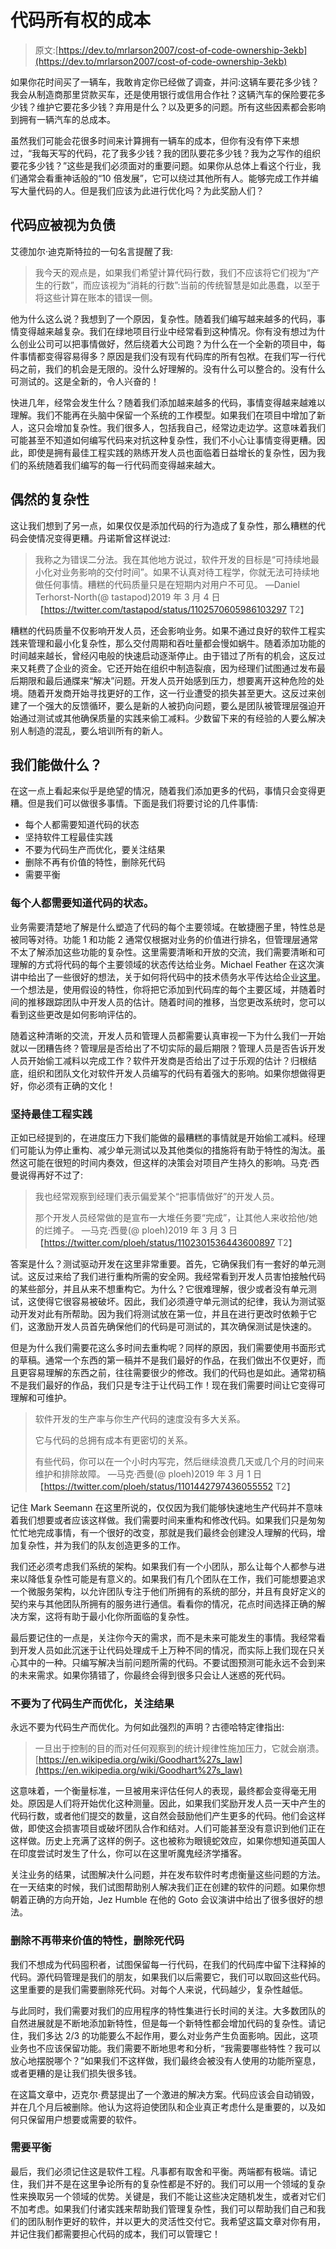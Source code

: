 # 代码所有权的成本

> 原文:[https://dev.to/mrlarson2007/cost-of-code-ownership-3ekb](https://dev.to/mrlarson2007/cost-of-code-ownership-3ekb)

如果你花时间买了一辆车，我敢肯定你已经做了调查，并问:这辆车要花多少钱？我会从制造商那里贷款买车，还是使用银行或信用合作社？这辆汽车的保险要花多少钱？维护它要花多少钱？弃用是什么？以及更多的问题。所有这些因素都会影响到拥有一辆汽车的总成本。

虽然我们可能会花很多时间来计算拥有一辆车的成本，但你有没有停下来想过，“我每天写的代码，花了我多少钱？我的团队要花多少钱？我为之写作的组织要花多少钱？”这些是我们必须面对的重要问题。如果你从总体上看这个行业，我们通常会看重神话般的“10 倍发展”，它可以绕过其他所有人。能够完成工作并编写大量代码的人。但是我们应该为此进行优化吗？为此奖励人们？

## [](#code-should-be-viewed-as-a-liability)代码应被视为负债

艾德加尔·迪克斯特拉的一句名言提醒了我:

> 我今天的观点是，如果我们希望计算代码行数，我们不应该将它们视为“产生的行数”，而应该视为“消耗的行数”:当前的传统智慧是如此愚蠢，以至于将这些计算在账本的错误一侧。

他为什么这么说？我想到了一个原因，复杂性。随着我们编写越来越多的代码，事情变得越来越复杂。我们在绿地项目行业中经常看到这种情况。你有没有想过为什么创业公司可以把事情做好，然后绕着大公司跑？为什么在一个全新的项目中，每件事情都变得容易得多？原因是我们没有现有代码库的所有包袱。在我们写一行代码之前，我们的机会是无限的。没什么好理解的。没有什么可以整合的。没有什么可测试的。这是全新的，令人兴奋的！

快进几年，经常会发生什么？随着我们添加越来越多的代码，事情变得越来越难以理解。我们不能再在头脑中保留一个系统的工作模型。如果我们在项目中增加了新人，这只会增加复杂性。我们很多人，包括我自己，经常边走边学。这意味着我们可能甚至不知道如何编写代码来对抗这种复杂性，我们不小心让事情变得更糟。因此，即使是拥有最佳工程实践的熟练开发人员也面临着日益增长的复杂性，因为我们的系统随着我们编写的每一行代码而变得越来越大。

## [](#accidental-complexity)偶然的复杂性

这让我们想到了另一点，如果仅仅是添加代码的行为造成了复杂性，那么糟糕的代码会使情况变得更糟。丹诺斯曾这样说过:

> 我称之为错误二分法。我在其他地方说过，软件开发的目标是“可持续地最小化对业务影响的交付时间”。如果不认真对待工程学，你就无法可持续地做任何事情。糟糕的代码质量只是在短期内对用户不可见。
> —Daniel Terhorst-North(@ tastapod)2019 年 3 月 4 日
> 【https://twitter.com/tastapod/status/1102570605986103297 T2】

糟糕的代码质量不仅影响开发人员，还会影响业务。如果不通过良好的软件工程实践来管理和最小化复杂性，那么交付周期和吞吐量都会慢如蜗牛。随着添加功能的时间越来越长，曾经闪电般的快速启动逐渐停止。由于错过了所有的机会，这反过来又耗费了企业的资金。它还开始在组织中制造裂痕，因为经理们试图通过发布最后期限和最后通牒来“解决”问题。开发人员开始感到压力，想要离开这种危险的处境。随着开发商开始寻找更好的工作，这一行业遭受的损失甚至更大。这反过来创建了一个强大的反馈循环，要么是新的人被扔向问题，要么是团队被管理层强迫开始通过测试或其他确保质量的实践来偷工减料。少数留下来的有经验的人要么解决别人制造的混乱，要么培训所有的新人。

## [](#what-can-we-do)我们能做什么？

在这一点上看起来似乎是绝望的情况，随着我们添加更多的代码，事情只会变得更糟。但是我们可以做很多事情。下面是我们将要讨论的几件事情:

*   每个人都需要知道代码的状态
*   坚持软件工程最佳实践
*   不要为代码生产而优化，要关注结果
*   删除不再有价值的特性，删除死代码
*   需要平衡

### [](#everyone-needs-to-be-aware-of-the-state-of-the-code)每个人都需要知道代码的状态。

业务需要清楚地了解是什么塑造了代码的每个主要领域。在敏捷圈子里，特性总是被同等对待。功能 1 和功能 2 通常仅根据对业务的价值进行排名，但管理层通常不太了解添加这些功能的复杂性。这里需要清晰和开放的交流，我们需要清晰和可理解的方式将代码的每个主要领域的状态传达给业务。Michael Feather 在这次演讲中给出了一些很好的想法，关于如何将代码中的技术债务水平传达给企业[这里](https://youtu.be/7hL6g1aTGvo)。一个想法是，使用假设的特性，你将把它添加到代码库的每个主要区域，并随着时间的推移跟踪团队中开发人员的估计。随着时间的推移，当您更改系统时，您可以看到这些更改是如何影响评估的。

随着这种清晰的交流，开发人员和管理人员都需要认真审视一下为什么我们一开始就以一团糟告终？管理层是否给出了不切实际的最后期限？管理人员是否告诉开发人员开始偷工减料以完成工作？软件开发商是否给出了过于乐观的估计？归根结底，组织和团队文化对软件开发人员编写的代码有着强大的影响。如果你想做得更好，你必须有正确的文化！

### [](#uphold-best-engineering-practices)坚持最佳工程实践

正如已经提到的，在进度压力下我们能做的最糟糕的事情就是开始偷工减料。经理们可能认为停止重构、减少单元测试以及其他类似的措施将有助于特性的淘汰。虽然这可能在很短的时间内奏效，但这样的决策会对项目产生持久的影响。马克·西曼说得再好不过了:

> 我也经常观察到经理们表示偏爱某个“把事情做好”的开发人员。
> 
> 那个开发人员经常做的是宣布一大堆任务要“完成”，让其他人来收拾他/她的烂摊子。
> —马克·西曼(@ ploeh)2019 年 3 月 3 日
> 【https://twitter.com/ploeh/status/1102301536443600897 T2】

答案是什么？测试驱动开发在这里非常重要。首先，它确保我们有一套好的单元测试。这反过来给了我们进行重构所需的安全网。我经常看到开发人员害怕接触代码的某些部分，并且从来不想重构它。为什么？它很难理解，很少或者没有单元测试，这使得它很容易被破坏。因此，我们必须遵守单元测试的纪律，我认为测试驱动开发对此有所帮助。因为我们将测试放在第一位，并且在进行更改时依赖于它们，这激励开发人员首先确保他们的代码是可测试的，其次确保测试是快速的。

但是为什么我们需要花这么多时间去重构呢？同样的原因，我们需要使用书面形式的草稿。通常一个东西的第一稿并不是我们最好的作品，在我们做出不仅更好，而且更容易理解的东西之前，往往需要很少的修改。我们的代码也是如此。通常初稿不是我们最好的作品，我们只是专注于让代码工作！现在我们需要时间让它变得可理解和可维护。

> 软件开发的生产率与你生产代码的速度没有多大关系。
> 
> 它与代码的总拥有成本有更密切的关系。
> 
> 有些代码，你可以在一个小时内写完，然后继续浪费几天或几个月的时间来维护和排除故障。
> —马克·西曼(@ ploeh)2019 年 3 月 1 日
> 【https://twitter.com/ploeh/status/1101442797436055552 T2】

记住 Mark Seemann 在这里所说的，仅仅因为我们能够快速地生产代码并不意味着我们想要或者应该这样做。我们需要时间来重构和修改代码。如果我们只是匆匆忙忙地完成事情，有一个很好的改变，那就是我们最终会创建没人理解的代码，增加复杂性，并为我们的队友创造更多的工作。

我们还必须考虑我们系统的架构。如果我们有一个小团队，那么让每个人都参与进来以降低复杂性可能是有意义的。如果我们有几个团队在工作，我们可能想要追求一个微服务架构，以允许团队专注于他们所拥有的系统的部分，并且有良好定义的契约来与其他团队所拥有的服务进行通信。看看你的情况，花点时间选择正确的解决方案，这将有助于最小化你所面临的复杂性。

最后要记住的一点是，关注你今天的需求，而不是未来可能发生的事情。我经常看到开发人员如此沉迷于让代码处理成千上万种不同的情况，而实际上我们现在只关心其中的一种。只编写解决当前问题所需的代码。不要试图预测可能永远不会到来的未来需求。如果你猜错了，你最终会得到很多只会让人迷惑的死代码。

### [](#do-not-optimize-for-code-production-focus-on-outcomes)不要为了代码生产而优化，关注结果

永远不要为代码生产而优化。为何如此强烈的声明？古德哈特定律指出:

> 一旦出于控制的目的而对任何观察到的统计规律性施加压力，它就会崩溃。
> [https://en.wikipedia.org/wiki/Goodhart%27s_law](https://en.wikipedia.org/wiki/Goodhart%27s_law)

这意味着，一个衡量标准，一旦被用来评估任何人的表现，最终都会变得毫无用处。原因是人们将开始优化这种测量。因此，如果我们奖励开发人员一天中产生的代码行数，或者他们提交的数量，这自然会鼓励他们产生更多的代码。他们会这样做，即使这会损害项目或破坏团队合作和结对。人们可能甚至没有意识到他们正在这样做。历史上充满了这样的例子。这也被称为眼镜蛇效应，如果你想知道英国人在印度尝试时发生了什么，你可以在这里听魔鬼经济学播客。

关注业务的结果，试图解决什么问题，并在发布软件时考虑衡量这些问题的方法。在一天结束的时候，我们试图帮助别人解决我们正在创建的软件的问题。如果你想朝着正确的方向开始，Jez Humble 在他的 Goto 会议演讲中给出了很多很好的想法。

### [](#removing-features-that-are-no-longer-bringing-value-delete-dead-code)删除不再带来价值的特性，删除死代码

我们不想成为代码囤积者，试图保留每一行代码，在我们的代码库中留下注释掉的代码。源代码管理是我们的朋友，如果我们以后需要它，我们可以取回这些代码。这里重要的是我们需要删除死代码。对每个人来说，代码越少，复杂性越低。

与此同时，我们需要对我们的应用程序的特性集进行长时间的关注。大多数团队的自然进展就是不断地添加新特性，但是每一个新特性都会增加代码的复杂性。请记住，我们多达 2/3 的功能要么不起作用，要么对业务产生负面影响。因此，这项业务也不应该保留功能。我们需要不断地思考和分析，“我需要哪些特性？我可以放心地摆脱哪个？”如果我们不这样做，我们最终会被没有人使用的功能所窒息，或者更糟的是让我们损失很多钱。

在这篇文章中，迈克尔·费瑟提出了一个激进的解决方案。代码应该会自动销毁，并在几个月后被删除。他认为这将迫使团队和企业真正考虑什么是重要的，以及如何只保留用户想要或需要的软件。

### [](#balance-is-needed)需要平衡

最后，我们必须记住这是软件工程。凡事都有取舍和平衡。两端都有极端。请记住，我们并不是在这里争论所有的复杂性都是不好的。我们可以用一个领域的复杂性来换取另一个领域的优势。关键是，我们不能让这些决定随机发生，或者对它们不加考虑。如果我们付诸实践来帮助我们管理复杂性，我们可以帮助我们自己和我们的团队制作更好的软件，并以更大的灵活性交付它。我希望这篇文章对你有用，并记住我们都需要担心代码的成本，我们可以管理它！